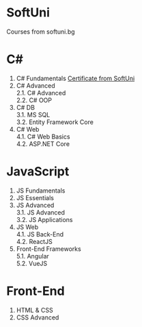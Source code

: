 # SoftUni
Courses from softuni.bg

# C# 
  1. C# Fundamentals                  [Certificate from SoftUni](https://softuni.bg/certificates/details/60974/1acd9571)
  2. C# Advanced<br/>
    2.1. C# Advanced<br/>
    2.2. C# OOP<br/>
  3. C# DB<br/>
    3.1. MS SQL<br/>
    3.2. Entity Framework Core<br/>
  4. C# Web<br/>
    4.1. C# Web Basics<br/>
    4.2. ASP.NET Core<br/>
    
# JavaScript
  1. JS Fundamentals
  2. JS Essentials
  3. JS Advanced<br/>
    3.1. JS Advanced<br/>
    3.2. JS Applications<br/>
  4. JS Web<br/>
    4.1. JS Back-End<br/>
    4.2. ReactJS<br/>
  5. Front-End Frameworks<br/>
    5.1. Angular<br/>
    5.2. VueJS
    
# Front-End
  1. HTML & CSS
  2. CSS Advanced
